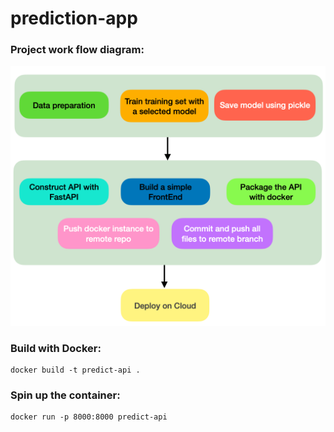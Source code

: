 # prediction-app

### Project work flow diagram:
![workflow](workflow.png)

### Build with Docker:
```
docker build -t predict-api .
```

### Spin up the container:
```
docker run -p 8000:8000 predict-api
```
